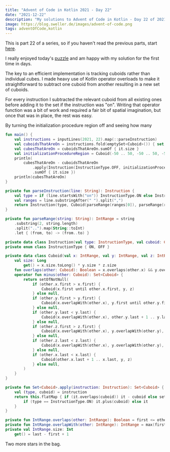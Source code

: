 ```yaml
---
title: "Advent of Code in Kotlin 2021 - Day 22"
date: "2021-12-22"
description: "My solutions to Advent of Code in Kotlin - Day 22 of 2021"
image: https://blog.sweller.de/images/advent-of-code.png
tags: adventOfCode,kotlin
---
```


This is part 22 of a series, so if you haven't read the previous parts, start [here](https://blog.sweller.de/posts/advent-of-code-2021-1).

I really enjoyed today's [puzzle](https://adventofcode.com/2021/day/22) and am happy with my solution for the first time in days.

The key to an efficient implementation is tracking cuboids rather than individual cubes. I made heavy use of Kotlin operator overloads to make it straightforward to subtract one cuboid from another resulting in a new set of cuboids.

For every instruction I subtracted the relevant cuboid from all existing ones before adding it to the set if the instruction was "on". Writing that operator function was a bit of work and required a fair bit of spatial imagination, but once that was in place, the rest was easy.

By turning the initialization procedure region off and seeing how many

```kotlin
fun main() {
    val instructions = inputLines(2021, 22).map(::parseInstruction)
    val cuboidsThatAreOn = instructions.fold(emptySet<Cuboid>()) { set, instruction -> set.apply(instruction) }
    val cubesThatAreOn = cuboidsThatAreOn.sumOf { it.size }
    val initializationProcedureRegion = Cuboid(-50 .. 50, -50 .. 50, -50 .. 50)
    println(
        cubesThatAreOn - cuboidsThatAreOn
            .apply(Instruction(InstructionType.OFF, initializationProcedureRegion))
            .sumOf { it.size })
    println(cubesThatAreOn)
}

private fun parseInstruction(line: String): Instruction {
    val type = if (line.startsWith("on")) InstructionType.ON else InstructionType.OFF
    val ranges = line.substringAfter(" ").split(",")
    return Instruction(type, Cuboid(parseRange(ranges[0]), parseRange(ranges[1]), parseRange(ranges[2])))
}

private fun parseRange(string: String): IntRange = string
    .substring(2, string.length)
    .split("..").map(String::toInt)
    .let { (from, to) -> (from..to) }

private data class Instruction(val type: InstructionType, val cuboid: Cuboid)
private enum class InstructionType { ON, OFF }

private data class Cuboid(val x: IntRange, val y: IntRange, val z: IntRange) {
    val size: Long
        get() = x.size.toLong() * y.size * z.size
    fun overlaps(other: Cuboid): Boolean = x.overlaps(other.x) && y.overlaps(other.y) && z.overlaps(other.z)
    operator fun minus(other: Cuboid): Set<Cuboid> {
        return setOfNotNull(
            if (other.x.first > x.first) {
                Cuboid(x.first until other.x.first, y, z)
            } else null,
            if (other.y.first > y.first) {
                Cuboid(x.overlapWith(other.x), y.first until other.y.first, z)
            } else null,
            if (other.y.last < y.last) {
                Cuboid(x.overlapWith(other.x), other.y.last + 1 .. y.last, z)
            } else null,
            if (other.z.first > z.first) {
                Cuboid(x.overlapWith(other.x), y.overlapWith(other.y), z.first until other.z.first)
            } else null,
            if (other.z.last < z.last) {
                Cuboid(x.overlapWith(other.x), y.overlapWith(other.y), other.z.last + 1 .. z.last)
            } else null,
            if (other.x.last < x.last) {
                Cuboid(other.x.last + 1 .. x.last, y, z)
            } else null,
        )
    }
}

private fun Set<Cuboid>.apply(instruction: Instruction): Set<Cuboid> {
    val (type, cuboid) = instruction
    return this.flatMap { if (it.overlaps(cuboid)) it - cuboid else setOf(it) }.toSet().let {
        if (type == InstructionType.ON) it.plus(cuboid) else it
    }
}

private fun IntRange.overlaps(other: IntRange): Boolean = first <= other.last && last >= other.first
private fun IntRange.overlapWith(other: IntRange): IntRange = max(first, other.first) .. min(last, other.last)
private val IntRange.size: Int
    get() = last - first + 1
```

Two more stars in the bag.
